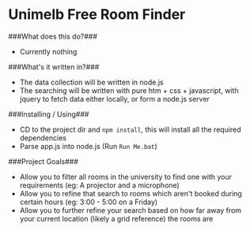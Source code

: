 Unimelb Free Room Finder
=======

###What does this do?###
 - Currently nothing

###What's it written in?###
 - The data collection will be written in node.js
 - The searching will be written with pure htm + css + javascript, with jquery to fetch data either locally, or form a node.js server

###Installing / Using###
 - CD to the project dir and `npm install`, this will install all the required dependencies
 - Parse app.js into node.js (Run `Run Me.bat`)

###Project Goals###
 - Allow you to filter all rooms in the university to find one with your requirements (eg: A projector and a microphone)
 - Allow you to refine that search to rooms which aren't booked during certain hours (eg: 3:00 - 5:00 on a Friday)
 - Allow you to further refine your search based on how far away from your current location (likely a grid reference) the rooms are

